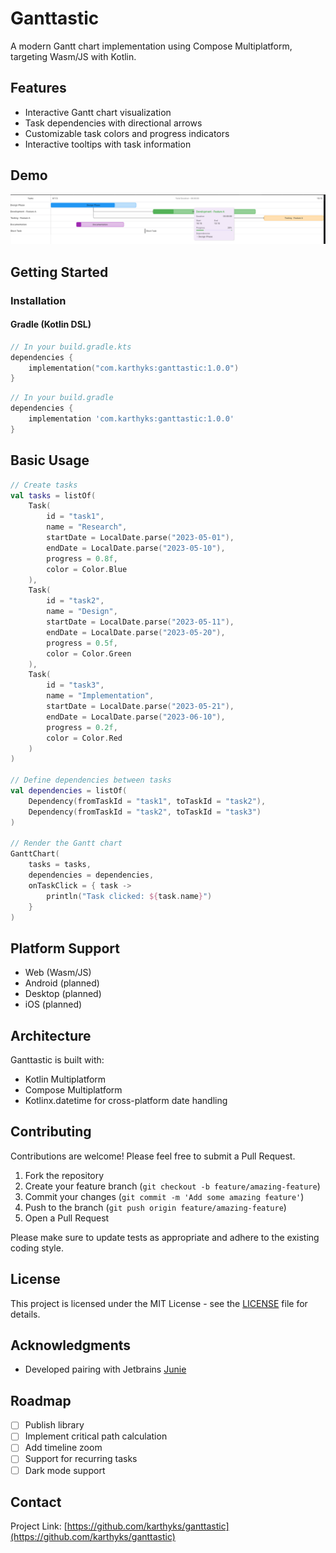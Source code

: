 # Ganttastic

A modern Gantt chart implementation using Compose Multiplatform, targeting Wasm/JS with Kotlin.

## Features

- Interactive Gantt chart visualization
- Task dependencies with directional arrows
- Customizable task colors and progress indicators
- Interactive tooltips with task information

## Demo

![Ganttastic Screenshot](docs/img.png)

## Getting Started

### Installation

#### Gradle (Kotlin DSL)

```kotlin
// In your build.gradle.kts
dependencies {
    implementation("com.karthyks:ganttastic:1.0.0")
}
```

```groovy
// In your build.gradle
dependencies {
    implementation 'com.karthyks:ganttastic:1.0.0'
}
```
## Basic Usage
```kotlin
// Create tasks
val tasks = listOf(
    Task(
        id = "task1",
        name = "Research",
        startDate = LocalDate.parse("2023-05-01"),
        endDate = LocalDate.parse("2023-05-10"),
        progress = 0.8f,
        color = Color.Blue
    ),
    Task(
        id = "task2",
        name = "Design",
        startDate = LocalDate.parse("2023-05-11"),
        endDate = LocalDate.parse("2023-05-20"),
        progress = 0.5f,
        color = Color.Green
    ),
    Task(
        id = "task3",
        name = "Implementation",
        startDate = LocalDate.parse("2023-05-21"),
        endDate = LocalDate.parse("2023-06-10"),
        progress = 0.2f,
        color = Color.Red
    )
)

// Define dependencies between tasks
val dependencies = listOf(
    Dependency(fromTaskId = "task1", toTaskId = "task2"),
    Dependency(fromTaskId = "task2", toTaskId = "task3")
)

// Render the Gantt chart
GanttChart(
    tasks = tasks,
    dependencies = dependencies,
    onTaskClick = { task -> 
        println("Task clicked: ${task.name}")
    }
)
```
## Platform Support
- Web (Wasm/JS)
- Android (planned)
- Desktop (planned)
- iOS (planned)

## Architecture
Ganttastic is built with:
- Kotlin Multiplatform
- Compose Multiplatform
- Kotlinx.datetime for cross-platform date handling

## Contributing
Contributions are welcome! Please feel free to submit a Pull Request.
1. Fork the repository
2. Create your feature branch (`git checkout -b feature/amazing-feature`)
3. Commit your changes (`git commit -m 'Add some amazing feature'`)
4. Push to the branch (`git push origin feature/amazing-feature`)
5. Open a Pull Request

Please make sure to update tests as appropriate and adhere to the existing coding style.
## License
This project is licensed under the MIT License - see the [LICENSE](LICENSE) file for details.
## Acknowledgments
- Developed pairing with Jetbrains [Junie](https://www.jetbrains.com/junie/)

## Roadmap
- [ ] Publish library
- [ ] Implement critical path calculation
- [ ] Add timeline zoom
- [ ] Support for recurring tasks
- [ ] Dark mode support

## Contact
Project Link: [https://github.com/karthyks/ganttastic](https://github.com/karthyks/ganttastic)
